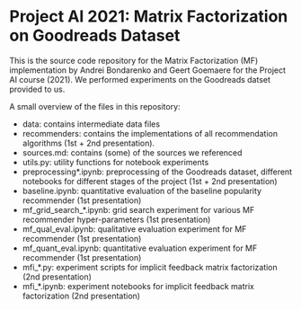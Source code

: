 # Project AI 2021: Matrix Factorization on Goodreads Dataset

This is the source code repository for the Matrix Factorization (MF) implementation by Andrei Bondarenko and Geert Goemaere for the Project AI course (2021). We performed experiments on the Goodreads datset provided to us.

A small overview of the files in this repository:

- data: contains intermediate data files
- recommenders: contains the implementations of all recommendation algorithms (1st + 2nd presentation).
- sources.md: contains (some) of the sources we referenced
- utils.py: utility functions for notebook experiments
- preprocessing*.ipynb: preprocessing of the Goodreads dataset, different notebooks for different stages of the project (1st + 2nd presentation)
- baseline.ipynb: quantitative evaluation of the baseline popularity recommender (1st presentation)
- mf_grid_search_\*.ipynb: grid search experiment for various MF recommender hyper-parameters (1st presentation)
- mf_qual_eval.ipynb: qualitative evaluation experiment for MF recommender (1st presentation)
- mf_quant_eval.ipynb: quantitative evaluation experiment for MF recommender (1st presentation)
- mfi_*.py: experiment scripts for implicit feedback matrix factorization (2nd presentation)
- mfi_*.ipynb: experiment notebooks for implicit feedback matrix factorization (2nd presentation)

